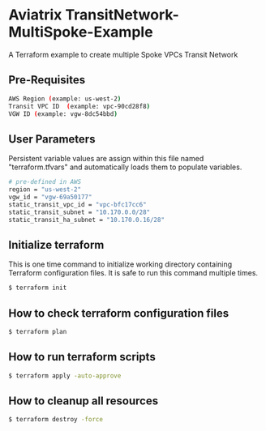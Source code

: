 # Aviatrix TransitNetwork-MultiSpoke-Example
A Terraform example to create multiple Spoke VPCs Transit Network

Pre-Requisites 
--------------
```sh
AWS Region (example: us-west-2)
Transit VPC ID  (example: vpc-90cd28f8)
VGW ID (example: vgw-8dc54bbd)
```

User Parameters
---------------
 Persistent variable values are assign within this file named "terraform.tfvars" and automatically loads them to populate variables. 
```sh
# pre-defined in AWS
region = "us-west-2"
vgw_id = "vgw-69a50177"
static_transit_vpc_id = "vpc-bfc17cc6"
static_transit_subnet = "10.170.0.0/28"
static_transit_ha_subnet = "10.170.0.16/28"
```

Initialize terraform
--------------------
 This is one time command to initialize working directory containing Terraform configuration files. It is safe to run this command multiple times. 
```sh
$ terraform init
```

How to check terraform configuration files
------------------------------------------
```sh
$ terraform plan
```

How to run terraform scripts
----------------------------
```sh
$ terraform apply -auto-approve
```

How to cleanup all resources
----------------------------
```sh
$ terraform destroy -force
```
